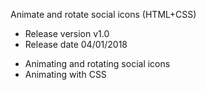 Animate and rotate social icons (HTML+CSS)
* Release version v1.0
* Release date 04/01/2018
- Animating and rotating social icons
- Animating with CSS
